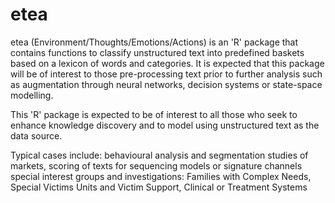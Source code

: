 # etea
etea (Environment/Thoughts/Emotions/Actions) is an 'R' package that contains functions to classify unstructured text into predefined baskets based on a lexicon of words and categories.  It is expected that this package will be of interest to those pre-processing text prior to further analysis such as augmentation through neural networks, decision systems or state-space modelling.

This 'R' package is expected to be of interest to all those who seek to enhance knowledge discovery and to model using unstructured text as the data source.

Typical cases include:
  behavioural analysis and segmentation studies of markets,
  scoring of texts for sequencing models or signature channels
  special interest groups and investigations:
    Families with Complex Needs,
    Special Victims Units and Victim Support,
    Clinical or Treatment Systems

